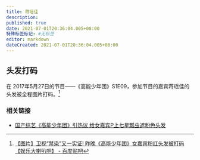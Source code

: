 ```yaml
---
title: 蒋瑶佳
description:
published: true
date: 2021-07-01T20:36:04.005+08:00
特殊标签标记: #无标签
editor: markdown
dateCreated: 2021-07-01T20:36:04.005+08:00
---
```


## 头发打码

在 2017年5月27日的节目——《高能少年团》S1E09，参加节目的嘉宾蒋瑶佳的头发被全程图片打码。[^5137193011]

[^5137193011]: [【图片】卫视“禁染”又一实证! 昨晚《高能少年团》女嘉宾粉红头发被打码【娱乐大喇叭吧】 - 百度贴吧](https://web.archive.org/web/20210701102651/https://tieba.baidu.com/p/5137193011)

### 相关链接

+ [国产综艺《高能少年团》引热议 给女嘉宾P上七星瓢虫遮粉色头发](https://archive.is/Q27DX "https://www.guancha.cn/Celebrity/2017_05_29_410676.shtml")
